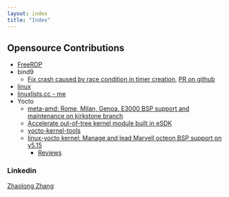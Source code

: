 ```yaml
---
layout: index
title: "Index"
---
```


## Opensource Contributions
* [FreeRDP](https://github.com/FreeRDP/FreeRDP/pulls?q=+is%3Apr+author%3Azhangzl2013)
* bind9
  * [Fix crash caused by race condition in timer creation](https://gitlab.isc.org/isc-projects/bind9/commit/21966423cd7101a60ddfb3cf11f04f71c9fdd7b7), [PR on github](https://github.com/isc-projects/bind9/pull/2)
* [linux](https://git.kernel.org/pub/scm/linux/kernel/git/torvalds/linux.git/log/?qt=author&q=zhaolong+zhang)
* [linuxlists.cc - me](https://linuxlists.cc/profile/51695/Zhaolong_Zhang)
* Yocto
  * [meta-amd: Rome, Milan, Genoa, E3000 BSP support and maintenance on kirkstone branch](https://git.yoctoproject.org/meta-amd/log/?qt=author&q=Zhaolong)
  * [Accelerate out-of-tree kernel module built in eSDK](https://bugzilla.yoctoproject.org/show_bug.cgi?id=13113)
  * [yocto-kernel-tools](https://git.yoctoproject.org/cgit/cgit.cgi/yocto-kernel-tools/log/?qt=author&q=zhaolong)
  * [linux-yocto kernel: Manage and lead Marvell octeon BSP support on v5.15](https://git.yoctoproject.org/linux-yocto/log/?h=v5.15/standard/preempt-rt/cn-sdk-12.25.02-6/octeon)
    * [Reviews](https://git.yoctoproject.org/linux-yocto/log/?h=v5.15%2Fstandard%2Fpreempt-rt%2Fcn-sdk-12.25.02-6%2Focteon&qt=grep&q=Reviewed-by%3A+Zhaolong+Zhang)


### Linkedin
<script src="https://platform.linkedin.com/badges/js/profile.js" async defer type="text/javascript"></script>
<div class="badge-base LI-profile-badge" data-locale="en_US" data-size="medium" data-theme="light" data-type="VERTICAL" data-vanity="zhaolong-zhang-foss" data-version="v1"><a class="badge-base__link LI-simple-link" href="https://www.linkedin.com/in/zhaolong-zhang-foss?trk=profile-badge">Zhaolong Zhang</a></div>
